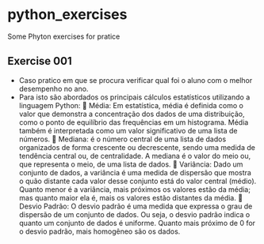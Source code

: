 # python_exercises
Some Phyton exercises for pratice

## Exercise 001
- Caso pratico em que se procura verificar qual foi o aluno com o melhor desempenho no ano.
- Para isto são abordados os principais cálculos estatísticos utilizando a linguagem Python:
📍 Média: Em estatística, média é definida como o valor que demonstra a concentração dos dados de uma distribuição, como o ponto de equilíbrio das frequências em um histograma. Média também é interpretada como um valor significativo de uma lista de números.
📍 Mediana: é o número central de uma lista de dados organizados de forma crescente ou decrescente, sendo uma medida de tendência central ou, de centralidade. A mediana é o valor do meio ou, que representa o meio, de uma lista de dados.
📍 Variância: Dado um conjunto de dados, a variância é uma medida de dispersão que mostra o quão distante cada valor desse conjunto está do valor central (médio). Quanto menor é a variância, mais próximos os valores estão da média; mas quanto maior ela é, mais os valores estão distantes da média.
📍 Desvio Padrão: O desvio padrão é uma medida que expressa o grau de dispersão de um conjunto de dados. Ou seja, o desvio padrão indica o quanto um conjunto de dados é uniforme. Quanto mais próximo de 0 for o desvio padrão, mais homogêneo são os dados.
